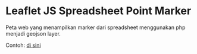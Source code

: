 # Leaflet JS Spreadsheet Point Marker

Peta web yang menampilkan marker dari spreadsheet menggunakan php menjadi geojson layer.

Contoh:
[di sini](http://unsorry.net/map/spreadsheet/sample/)